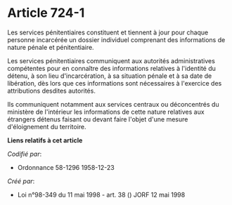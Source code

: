 # Article 724-1

Les services pénitentiaires constituent et tiennent à jour pour chaque personne incarcérée un dossier individuel comprenant
des informations de nature pénale et pénitentiaire.

Les services pénitentiaires communiquent aux autorités administratives compétentes pour en connaître des informations
relatives à l'identité du détenu, à son lieu d'incarcération, à sa situation pénale et à sa date de libération, dès lors que
ces informations sont nécessaires à l'exercice des attributions desdites autorités.

Ils communiquent notamment aux services centraux ou déconcentrés du ministère de l'intérieur les informations de cette nature
relatives aux étrangers détenus faisant ou devant faire l'objet d'une mesure d'éloignement du territoire.

**Liens relatifs à cet article**

_Codifié par_:

  - Ordonnance 58-1296 1958-12-23

_Créé par_:

  - Loi n°98-349 du 11 mai 1998 - art. 38 () JORF 12 mai 1998
